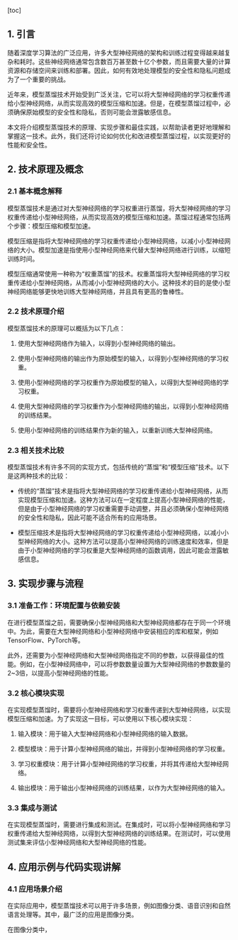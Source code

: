 
[toc]                    
                
                
## 1. 引言

随着深度学习算法的广泛应用，许多大型神经网络的架构和训练过程变得越来越复杂和耗时。这些神经网络通常包含数百万甚至数十亿个参数，而且需要大量的计算资源和存储空间来训练和部署。因此，如何有效地处理模型的安全性和隐私问题成为了一个重要的挑战。

近年来，模型蒸馏技术开始受到广泛关注，它可以将大型神经网络的学习权重传递给小型神经网络，从而实现高效的模型压缩和加速。但是，在模型蒸馏过程中，必须确保原始模型的安全性和隐私，否则可能会泄露敏感信息。

本文将介绍模型蒸馏技术的原理、实现步骤和最佳实践，以帮助读者更好地理解和掌握这一技术。此外，我们还将讨论如何优化和改进模型蒸馏过程，以实现更好的性能和安全性。

## 2. 技术原理及概念

### 2.1 基本概念解释

模型蒸馏技术是通过对大型神经网络的学习权重进行蒸馏，将大型神经网络的学习权重传递给小型神经网络，从而实现高效的模型压缩和加速。蒸馏过程通常包括两个步骤：模型压缩和模型加速。

模型压缩是指将大型神经网络的学习权重传递给小型神经网络，以减小小型神经网络的大小。模型加速是指使用小型神经网络来代替大型神经网络进行训练，以缩短训练时间。

模型压缩通常使用一种称为“权重蒸馏”的技术。权重蒸馏将大型神经网络的学习权重传递给小型神经网络，从而减小小型神经网络的大小。这种技术的目的是使小型神经网络能够更快地训练大型神经网络，并且具有更高的鲁棒性。

### 2.2 技术原理介绍

模型蒸馏技术的原理可以概括为以下几点：

1. 使用大型神经网络作为输入，以得到小型神经网络的输出。

2. 使用小型神经网络的输出作为原始模型的输入，以得到小型神经网络的学习权重。

3. 使用小型神经网络的学习权重作为原始模型的输入，以得到大型神经网络的学习权重。

4. 使用大型神经网络的学习权重作为小型神经网络的输出，以得到小型神经网络的训练结果。

5. 使用小型神经网络的训练结果作为新的输入，以重新训练大型神经网络。

### 2.3 相关技术比较

模型蒸馏技术有许多不同的实现方式，包括传统的“蒸馏”和“模型压缩”技术。以下是这两种技术的比较：

* 传统的“蒸馏”技术是指将大型神经网络的学习权重传递给小型神经网络，从而实现模型压缩和加速。这种方法可以在一定程度上提高小型神经网络的性能，但是由于小型神经网络的学习权重需要手动调整，并且必须确保小型神经网络的安全性和隐私，因此可能不适合所有的应用场景。

* 模型压缩技术是指将大型神经网络的学习权重传递给小型神经网络，以减小小型神经网络的大小。这种方法可以提高小型神经网络的训练速度和效率，但是由于小型神经网络的学习权重是大型神经网络的函数调用，因此可能会泄露敏感信息。

## 3. 实现步骤与流程

### 3.1 准备工作：环境配置与依赖安装

在进行模型蒸馏之前，需要确保小型神经网络和大型神经网络都存在于同一个环境中。为此，需要在大型神经网络和小型神经网络中安装相应的库和框架，例如TensorFlow、PyTorch等。

此外，还需要为小型神经网络和大型神经网络指定不同的参数，以获得最佳的性能。例如，在小型神经网络中，可以将参数数量设置为大型神经网络的参数数量的2~3倍，以提高小型神经网络的性能。

### 3.2 核心模块实现

在实现模型蒸馏时，需要将小型神经网络和学习权重传递到大型神经网络，以实现模型压缩和加速。为了实现这一目标，可以使用以下核心模块实现：

1. 输入模块：用于输入大型神经网络和小型神经网络的输入数据。

2. 模型模块：用于计算小型神经网络的输出，并得到小型神经网络的学习权重。

3. 学习权重模块：用于计算小型神经网络的学习权重，并将其传递给大型神经网络。

4. 输出模块：用于输出小型神经网络的训练结果，以作为大型神经网络的输入。

### 3.3 集成与测试

在实现模型蒸馏时，需要进行集成和测试。在集成时，可以将小型神经网络和学习权重传递给大型神经网络，以得到大型神经网络的训练结果。在测试时，可以使用测试集来评估小型神经网络和大型神经网络的性能。

## 4. 应用示例与代码实现讲解

### 4.1 应用场景介绍

在实际应用中，模型蒸馏技术可以用于许多场景，例如图像分类、语音识别和自然语言处理等。其中，最广泛的应用是图像分类。

在图像分类中，

